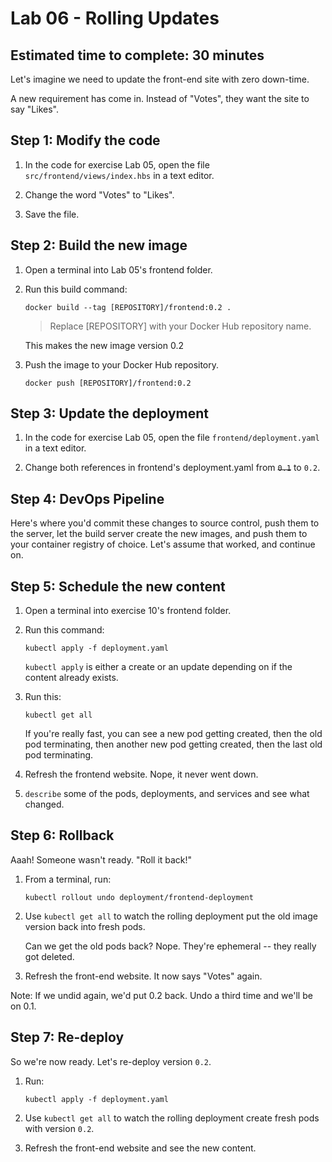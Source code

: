 # Lab 06 - Rolling Updates
## Estimated time to complete: 30 minutes

Let's imagine we need to update the front-end site with zero down-time.

A new requirement has come in.  Instead of "Votes", they want the site to say "Likes".


Step 1: Modify the code
------------------------

1. In the code for exercise Lab 05, open the file `src/frontend/views/index.hbs` in a text editor.

2. Change the word "Votes" to "Likes".

3. Save the file.


Step 2: Build the new image
---------------------------

1. Open a terminal into Lab 05's frontend folder.

2. Run this build command:

   ```
   docker build --tag [REPOSITORY]/frontend:0.2 .
   ```
   > Replace [REPOSITORY] with your Docker Hub repository name.

   This makes the new image version 0.2

3. Push the image to your Docker Hub repository.
   ```
   docker push [REPOSITORY]/frontend:0.2
   ```

Step 3: Update the deployment
-----------------------------

1. In the code for exercise Lab 05, open the file `frontend/deployment.yaml` in a text editor.

2. Change both references in frontend's deployment.yaml from ~~`0.1`~~ to `0.2`.


Step 4: DevOps Pipeline
-----------------------

Here's where you'd commit these changes to source control, push them to the server, let the build server create the new images, and push them to your container registry of choice.  Let's assume that worked, and continue on.


Step 5: Schedule the new content
--------------------------------

1. Open a terminal into exercise 10's frontend folder.

2. Run this command:

   ```
   kubectl apply -f deployment.yaml
   ```

   `kubectl apply` is either a create or an update depending on if the content already exists.

3. Run this:

   ```
   kubectl get all
   ```

   If you're really fast, you can see a new pod getting created, then the old pod terminating, then another new pod getting created, then the last old pod terminating.

4. Refresh the frontend website.  Nope, it never went down.

5. `describe` some of the pods, deployments, and services and see what changed.


Step 6: Rollback
----------------

Aaah!  Someone wasn't ready.  "Roll it back!"

1. From a terminal, run:

   ```
   kubectl rollout undo deployment/frontend-deployment
   ```

2. Use `kubectl get all` to watch the rolling deployment put the old image version back into fresh pods.

   Can we get the old pods back?  Nope.  They're ephemeral -- they really got deleted.

3. Refresh the front-end website.  It now says "Votes" again.

Note:  If we undid again, we'd put 0.2 back.  Undo a third time and we'll be on 0.1.


Step 7: Re-deploy
-----------------

So we're now ready.  Let's re-deploy version `0.2`.

1. Run:

   ```
   kubectl apply -f deployment.yaml
   ```

2. Use `kubectl get all` to watch the rolling deployment create fresh pods with version `0.2`.

3. Refresh the front-end website and see the new content.
